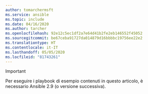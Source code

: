 ```yaml
---
author: tomarchermsft
ms.service: ansible
ms.topic: include
ms.date: 04/16/2020
ms.author: tarcher
ms.openlocfilehash: 92e12c5ec1df2a7e64d41b2fe2eb146552f45052
ms.sourcegitcommit: be67ceba91727da014879d16bbbbc19756ee22e2
ms.translationtype: HT
ms.contentlocale: it-IT
ms.lasthandoff: 05/05/2020
ms.locfileid: "81743261"
---
```

> [!Important]
> Per eseguire i playbook di esempio contenuti in questo articolo, è necessario Ansible 2.9 (o versione successiva).